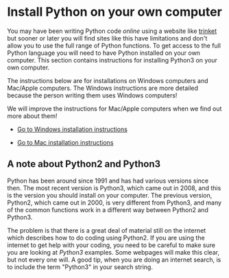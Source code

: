 # Install Python on your own computer

You may have been writing Python code *online* using a website like [trinket](https://trinket.io/) but sooner or later you will find sites like this have limitations and don't allow you to use the full range of Python functions. To get access to the full Python language you will need to have Python installed on your own computer. This section contains instructions for installing Python3 on your own computer.

The instructions below are for installations on Windows computers and Mac/Apple computers. The Windows instructions are more detailed because the person writing them uses Windows computers!

We will improve the instructions for Mac/Apple computers when we find out more about them!

* [Go to Windows installation instructions](Windows-installation)

* [Go to Mac installation instructions](MacOS-installation)

## A note about Python2 and Python3

Python has been around since 1991 and has had various versions since then. The most recent version is Python3, which came out in 2008, and this is the version you should install on your computer. The previous version, Python2, which came out in 2000, is very different from Python3, and many of the common functions work in a different way between Python2 and Python3.

The problem is that there is a great deal of material still on the internet which describes how to do coding using Python2. If you are using the internet to get help with your coding, you need to be careful to make sure you are looking at *Python3* examples. Some webpages will make this clear, but not every one will. A good tip, when you are doing an internet search, is to include the term "Python3" in your search string.
